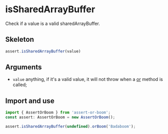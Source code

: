 # isSharedArrayBuffer

Check if a value is a valid sharedArrayBuffer.

## Skeleton

```ts
assert.isSharedArrayBuffer(value)
```

## Arguments

- `value` anything, if it's a valid value, it will not throw when a [or](../or.md) method is called;

## Import and use

```ts
import { AssertOrBoom } from 'assert-or-boom';
const assert: AssertOrBoom = new AssertOrBoom();

assert.isSharedArrayBuffer(undefined).orBoom('Badaboom');
```

